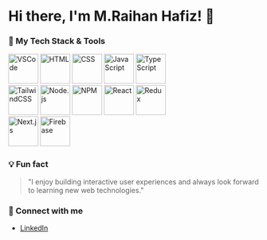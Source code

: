 # Hi there, I'm M.Raihan Hafiz! 👋

### 🚀 My Tech Stack & Tools

<p align="center">
  <div>
    <img src="https://cdn.jsdelivr.net/gh/devicons/devicon/icons/vscode/vscode-original.svg" alt="VSCode" width="60" height="60"/>
    <img src="https://cdn.jsdelivr.net/gh/devicons/devicon/icons/html5/html5-original.svg" alt="HTML" width="60" height="60"/>
    <img src="https://cdn.jsdelivr.net/gh/devicons/devicon/icons/css3/css3-original.svg" alt="CSS" width="60" height="60"/>
    <img src="https://cdn.jsdelivr.net/gh/devicons/devicon/icons/javascript/javascript-original.svg" alt="JavaScript" width="60" height="60"/>
    <img src="https://cdn.jsdelivr.net/gh/devicons/devicon/icons/typescript/typescript-original.svg" alt="TypeScript" width="60" height="60"/>
  </div>
  <div>
    <img src="https://cdn.jsdelivr.net/gh/devicons/devicon@latest/icons/tailwindcss/tailwindcss-original.svg" alt="TailwindCSS" width="60" height="60"/>
    <img src="https://cdn.jsdelivr.net/gh/devicons/devicon@latest/icons/nodejs/nodejs-plain-wordmark.svg" alt="Node.js" width="60" height="60"/>
    <img src="https://cdn.jsdelivr.net/gh/devicons/devicon@latest/icons/npm/npm-original-wordmark.svg" alt="NPM" width="60" height="60"/>
    <img src="https://cdn.jsdelivr.net/gh/devicons/devicon/icons/react/react-original.svg" alt="React" width="60" height="60"/>
    <img src="https://cdn.jsdelivr.net/gh/devicons/devicon/icons/redux/redux-original.svg" alt="Redux" width="60" height="60"/>
  </div>
  <div>
    <img src="https://cdn.jsdelivr.net/gh/devicons/devicon@latest/icons/nextjs/nextjs-original.svg" alt="Next.js" width="60" height="60"/>
    <img src="https://cdn.jsdelivr.net/gh/devicons/devicon/icons/firebase/firebase-plain.svg" alt="Firebase" width="60" height="60"/>
  </div>
</p>


### 💡 Fun fact
> "I enjoy building interactive user experiences and always look forward to learning new web technologies."

### 🤝 Connect with me
- [LinkedIn](www.linkedin.com/in/m-raihan-hafiz-91a368186)

